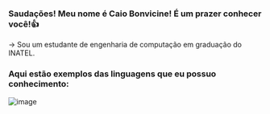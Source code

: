 ### Saudações! Meu nome é Caio Bonvicine! É um prazer conhecer você!👍

-> Sou um estudante de engenharia de computação em graduação do INATEL.

### Aqui estão exemplos das linguagens que eu possuo conhecimento:
![image](<link rel="stylesheet" type='text/css' href="https://cdn.jsdelivr.net/gh/devicons/devicon@latest/devicon.min.css" />)

